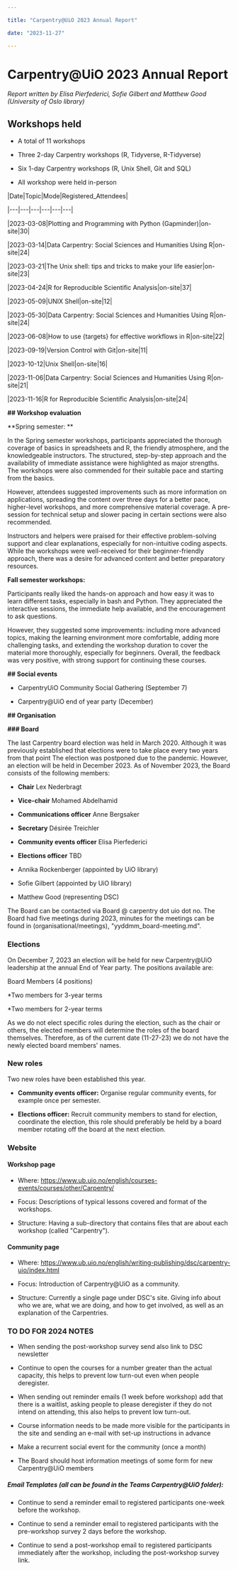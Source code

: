 ```yaml
---

title: "Carpentry@UiO 2023 Annual Report"

date: "2023-11-27"

---
```


# Carpentry@UiO 2023 Annual Report

*Report written by Elisa Pierfederici, Sofie Gilbert and Matthew Good (University of Oslo library)*

## Workshops held 

* A total of 11 workshops

* Three 2-day Carpentry workshops (R, Tidyverse, R-Tidyverse)

* Six 1-day Carpentry workshops (R, Unix Shell, Git and SQL)

* All workshop were held in-person

|Date|Topic|Mode|Registered_Attendees|

|---|---|---|---|---|---|

|2023-03-08|Plotting and Programming with Python (Gapminder)|on-site|30|

|2023-03-14|Data Carpentry: Social Sciences and Humanities Using R|on-site|24|

|2023-03-21|The Unix shell: tips and tricks to make your life easier|on-site|23|

|2023-04-24|R for Reproducible Scientific Analysis|on-site|37|

|2023-05-09|UNIX Shell|on-site|12|

|2023-05-30|Data Carpentry: Social Sciences and Humanities Using R|on-site|24|

|2023-06-08|How to use {targets} for effective workflows in R|on-site|22|

|2023-09-19|Version Control with Git|on-site|11|

|2023-10-12|Unix Shell|on-site|16|

|2023-11-06|Data Carpentry: Social Sciences and Humanities Using R|on-site|21|

|2023-11-16|R for Reproducible Scientific Analysis|on-site|24|

**## Workshop evaluation**

**Spring semester: **

In the Spring semester workshops, participants appreciated the thorough coverage of basics in spreadsheets and R, the friendly atmosphere, and the knowledgeable instructors. The structured, step-by-step approach and the availability of immediate assistance were highlighted as major strengths. The workshops were also commended for their suitable pace and starting from the basics.

However, attendees suggested improvements such as more information on applications, spreading the content over three days for a better pace, higher-level workshops, and more comprehensive material coverage. A pre-session for technical setup and slower pacing in certain sections were also recommended.

Instructors and helpers were praised for their effective problem-solving support and clear explanations, especially for non-intuitive coding aspects. While the workshops were well-received for their beginner-friendly approach, there was a desire for advanced content and better preparatory resources.

**Fall semester workshops:**

Participants really liked the hands-on approach and how easy it was to learn different tasks, especially in bash and Python. They appreciated the interactive sessions, the immediate help available, and the encouragement to ask questions.

However, they suggested some improvements: including more advanced topics, making the learning environment more comfortable, adding more challenging tasks, and extending the workshop duration to cover the material more thoroughly, especially for beginners. Overall, the feedback was very positive, with strong support for continuing these courses.

**## Social events**

* CarpentryUiO Community Social Gathering (September 7) 

* Carpentry@UiO end of year party (December)

**## Organisation**

**### Board**

The last Carpentry board election was held in March 2020. Although it was previously established that elections were to take place every two years from that point The election was postponed due to the pandemic. However, an election will be held in December 2023. As of November 2023, the Board consists of the following members:

* **Chair** Lex Nederbragt

* **Vice-chair** Mohamed Abdelhamid 

* **Communications officer** Anne Bergsaker

* **Secretary** Désirée Treichler

* **Community events officer** Elisa Pierfederici

* **Elections officer** TBD

* Annika Rockenberger (appointed by UiO library)

* Sofie Gilbert (appointed by UiO library)

* Matthew Good (representing DSC)  

The Board can be contacted via Board @ carpentry dot uio dot no. The Board had five meetings during 2023, minutes for the meetings can be found in (organisational/meetings), "yyddmm_board-meeting.md".

### Elections

On December 7, 2023 an election will be held for new Carpentry@UiO leadership at the annual End of Year party. The positions available are: 

Board Members (4 positions)

*Two members for 3-year terms

*Two members for 2-year terms

As we do not elect specific roles during the election, such as the chair or others, the elected members will determine the roles of the board themselves. Therefore, as of the current date (11-27-23) we do not have the newly elected board members' names. 

### New roles 

Two new roles have been established this year.

* **Community events officer:** Organise regular community events, for example once per semester. 

* **Elections officer:** Recruit community members to stand for election, coordinate the election, this role should preferably be held by a board member rotating off the board at the next election. 

 

### Website

#### Workshop page

* Where: https://www.ub.uio.no/english/courses-events/courses/other/Carpentry/

* Focus: Descriptions of typical lessons covered and format of the workshops.

* Structure: Having a sub-directory that contains files that are about each workshop (called "Carpentry").

#### Community page

* Where: https://www.ub.uio.no/english/writing-publishing/dsc/carpentry-uio/index.html

* Focus: Introduction of Carpentry@UiO as a community.

* Structure: Currently a single page under DSC's site. Giving info about who we are, what we are doing, and how to get involved, as well as an explanation of the Carpentries.

### TO DO FOR 2024 NOTES

* When sending the post-workshop survey send also link to DSC newsletter 

* Continue to open the courses for a number greater than the actual capacity, this helps to prevent low turn-out even when people deregister. 

* When sending out reminder emails (1 week before workshop) add that there is a waitlist, asking people to please deregister if they do not intend on attending, this also helps to prevent low turn-out.

 * Course information needs to be made more visible for the participants in the site and sending an e-mail with set-up instructions in advance

* Make a recurrent social event for the community (once a month) 

* The Board should host information meetings of some form for new Carpentry@UiO members

##### Email Templates (all can be found in the Teams Carpentry@UiO folder):	

* Continue to send a reminder email to registered participants one-week before the workshop. 

* Continue to send a reminder email to registered participants with the pre-workshop survey 2 days before the workshop. 

* Continue to send a post-workshop email to registered participants immediately after the workshop, including the post-workshop survey link. 	

